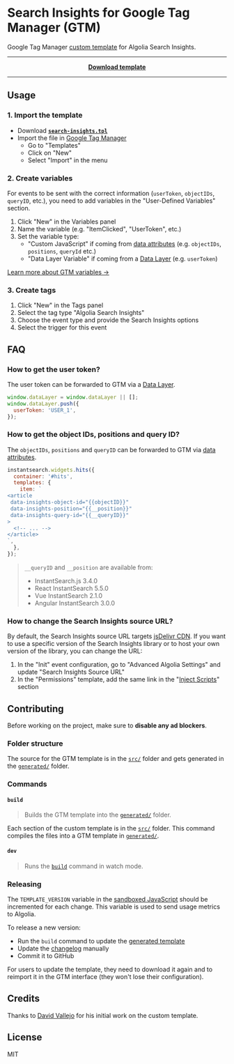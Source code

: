 # Search Insights for Google Tag Manager (GTM)

Google Tag Manager [custom template](https://developers.google.com/tag-manager/templates/) for Algolia Search Insights.

---

<div align="center">

[**Download template**](generated/search-insights.tpl)

</div>

---

## Usage

### 1. Import the template

- Download **[`search-insights.tpl`](generated/search-insights.tpl)**
- Import the file in [Google Tag Manager](https://tagmanager.google.com)
  - Go to "Templates"
  - Click on "New"
  - Select "Import" in the menu

### 2. Create variables

For events to be sent with the correct information (`userToken`, `objectIDs`, `queryID`, etc.), you need to add variables in the "User-Defined Variables" section.

1. Click "New" in the Variables panel
1. Name the variable (e.g. "ItemClicked", "UserToken", etc.)
1. Set the variable type:
   - "Custom JavaScript" if coming from [data attributes](https://developer.mozilla.org/en-US/docs/Learn/HTML/Howto/Use_data_attributes) (e.g. `objectIDs`, `positions`, `queryId` etc.)
   - "Data Layer Variable" if coming from a [Data Layer](https://developers.google.com/tag-manager/devguide#datalayer) (e.g. `userToken`)

[Learn more about GTM variables →](https://www.simoahava.com/analytics/variable-guide-google-tag-manager/)

### 3. Create tags

1. Click "New" in the Tags panel
1. Select the tag type "Algolia Search Insights"
1. Choose the event type and provide the Search Insights options
1. Select the trigger for this event

## FAQ

### How to get the user token?

The user token can be forwarded to GTM via a [Data Layer](https://developers.google.com/tag-manager/devguide#datalayer).

```js
window.dataLayer = window.dataLayer || [];
window.dataLayer.push({
  userToken: 'USER_1',
});
```

### How to get the object IDs, positions and query ID?

The `objectIDs`, `positions` and `queryID` can be forwarded to GTM via [data attributes](https://developer.mozilla.org/en-US/docs/Learn/HTML/Howto/Use_data_attributes).

```js
instantsearch.widgets.hits({
  container: '#hits',
  templates: {
    item: `
<article
 data-insights-object-id="{{objectID}}"
 data-insights-position="{{__position}}"
 data-insights-query-id="{{__queryID}}"
>
  <!-- ... -->
</article>
`,
  },
});
```

> `__queryID` and `__position` are available from:
>
> - InstantSearch.js 3.4.0
> - React InstantSearch 5.5.0
> - Vue InstantSearch 2.1.0
> - Angular InstantSearch 3.0.0

### How to change the Search Insights source URL?

By default, the Search Insights source URL targets [jsDelivr CDN](https://www.jsdelivr.com/). If you want to use a specific version of the Search Insights library or to host your own version of the library, you can change the URL:

1. In the "Init" event configuration, go to "Advanced Algolia Settings" and update "Search Insights Source URL"
1. In the "Permissions" template, add the same link in the "[Inject Scripts](https://www.simoahava.com/analytics/custom-templates-guide-for-google-tag-manager/#injects-scripts)" section

## Contributing

Before working on the project, make sure to **disable any ad blockers**.

### Folder structure

The source for the GTM template is in the [`src/`](src) folder and gets generated in the [`generated/`](generated) folder.

### Commands

#### `build`

> Builds the GTM template into the [`generated/`](generated) folder.

Each section of the custom template is in the [`src/`](src) folder. This command compiles the files into a GTM template in [`generated/`](generated).

#### `dev`

> Runs the [`build`](#build) command in watch mode.

### Releasing

The `TEMPLATE_VERSION` variable in the [sandboxed JavaScript](src/template.js) should be incremented for each change. This variable is used to send usage metrics to Algolia.

To release a new version:

- Run the `build` command to update the [generated template](generated/search-insights.tpl)
- Update the [changelog](CHANGELOG.md) manually
- Commit it to GitHub

For users to update the template, they need to download it again and to reimport it in the GTM interface (they won't lose their configuration).

## Credits

Thanks to [David Vallejo](https://www.thyngster.com/) for his initial work on the custom template.

## License

MIT

